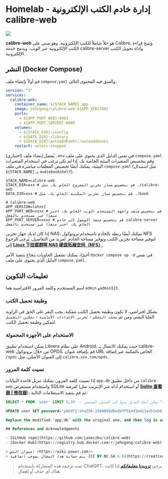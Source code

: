 # Homelab - إدارة خادم الكتب الإلكترونية calibre-web

![](https://img.wiki-power.com/d/wiki-media/img/20210429125418.png)

**calibre-web** هو حلاً شاملاً للكتب الإلكترونية، وهو مبني على Calibre، ويتيح قراءة الكتب الإلكترونية عبر الويب، ويدمج خدمة calibre-server وأداة تحويل الكتب الإلكترونية.

## النشر (Docker Compose)

قم أولاً بإنشاء ملف `compose.yaml` والصق فيه المحتوى التالي:

```yaml title="compose.yaml"
version: "3"
services:
  calibre-web:
    container_name: ${STACK_NAME}_app
    image: johngong/calibre-web:${APP_VERSION}
    ports:
      - ${APP_PORT_WEB}:8083
      - ${APP_PORT_SERVER}:8080
    volumes:
      - ${STACK_DIR}:/config
      - ${DATA_DIR}:/library
      - ${DATA_DIR}/autoaddbooks:/autoaddbooks
    restart: unless-stopped
```

(اختياري) يُفضل إنشاء ملف `.env` في نفس الدليل الذي يحتوي على ملف `compose.yaml` وقم بتخصيص المتغيرات البيئية الخاصة بك. إذا لم تكن ترغب في استخدام المتغيرات البيئية، يمكنك أيضًا تخصيص المعلمات مباشرة في ملف `compose.yaml` (مثل استبدال `${STACK_NAME}` بـ `audiobookshelf`).

```dotenv title=".env"
STACK_NAME=calibre-web
STACK_DIR=xxx # قم بتخصيص مسار تخزين المشروع الخاص بك، مثل ./calibre-web
DATA_DIR=xxx # قم بتخصيص مسار تخزين المكتبة الخاص بك، مثل ./book

# calibre-web
APP_VERSION=latest
APP_PORT_WEB=xxxx # قم بتخصيص منفذ واجهة المستخدم الويب الخاص بك، اختر منفذًا غير مستخدم بالفعل
APP_PORT_SERVER=xxxx # قم بتخصيص منفذ الوصول إلى خادم calibre-server الخاص بك، اختر منفذًا غير مستخدم بالفعل
```

إذا كان لديك جهاز تخزين NAS، يمكنك أيضًا ربطه بالخادم باستخدام بروتوكول NFS لتوفير مساحة تخزين الكتب وتوفير مساحة الخادم. لمزيد من التفاصيل، يُرجى الرجوع إلى [**Linux 下挂载群晖 NAS 硬盘拓展空间（NFS）**](https://wiki-power.com/Linux%E4%B8%8B%E6%8C%82%E8%BD%BD%E7%BE%A4%E6%99%96NAS%E7%A1%AC%E7%9B%98%E6%8B%93%E5%B1%95%E7%A9%BA%E9%97%B4%EF%BC%88NFS%EF%BC%89/).

أخيرًا، يمكنك تشغيل الحاويات بنجاح بتنفيذ الأمر `docker compose up -d` في نفس الدليل الذي يحتوي على ملف `compose.yaml`.

## تعليمات التكوين

اسم المستخدم وكلمة المرور الافتراضية هما `admin` و`admin123`.

### وظيفة تحميل الكتب

بشكل افتراضي، لا تكون وظيفة تحميل الكتب ممكنة. يجب النقر على الحق في الزاوية العليا اليمنى ومن ثم `مجلد التحكم` - `تحرير الإعدادات الأساسية` - `تمكين التحميل` لتمكين وظيفة تحميل الكتب.

### الاستخدام على الأجهزة المحمولة

يمكن استخدام تطبيق Librera على نظام Android، حيث يمكنك الاتصال بـ calibre-web من خلال بروتوكول OPDS. قم بإضافة عنوان URL الخاص بالمكتبة عبر إضافة `/opds` إلى العنوان الأصلي، مثل `calibre.xxx.com/opds`.

### نسيت كلمة المرور

إذا نسيت كلمة المرور، يمكنك تنزيل قاعدة البيانات `app.db` من داخل تطبيق `calibre-web` واستخدام مستعرض SQLite لعرضه (أو استخدام أداة عبر الإنترنت مثل [**Sqlite 查看器 | 修改器**](https://www.lzltool.com/sqlite-viewer))، ثم قم بتنفيذ الاستعلامات التالية:

```sql
SELECT * FROM 'user' LIMIT 0,30 -- يمكن أيضًا التبديل يدويًا إلى الجدول المسمى "user"
```


```sql
UPDATE user SET password='pbkdf2:sha256:150000$ODedbYPS$4d1bd12adb1eb63f78e49873cbfc731e35af178cb9eb6b8b62c09dcf8db76670' WHERE name='xxx'; -- Please replace 'xxx' with your current username

Replace the modified `app.db` with the original one, and then log in using the new password 'hello'.

## References and Acknowledgments

- [GitHub repo](https://github.com/janeczku/calibre-web)
- [Docker Hub](https://registry.hub.docker.com/r/johngong/calibre-web)

> عنوان النص: <https://wiki-power.com/>
> يتم حماية هذا المقال بموجب اتفاقية [CC BY-NC-SA 4.0](https://creativecommons.org/licenses/by/4.0/deed.zh)، يُرجى ذكر المصدر عند إعادة النشر.
```

> تمت ترجمة هذه المشاركة باستخدام ChatGPT، يرجى [**تزويدنا بتعليقاتكم**](https://github.com/linyuxuanlin/Wiki_MkDocs/issues/new) إذا كانت هناك أي حذف أو إهمال.